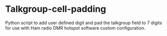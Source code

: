 # Talkgroup-cell-padding
Python script to add user defined digit and pad the talkgroup field to 7 digits for use with Ham radio DMR hotspot software custom configuration.
